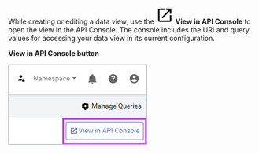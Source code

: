 While creating or editing a data view, use the **![open-in-new](../../../_icons/default/open-in-new.svg) View in API Console** to open the view in the API Console. The console includes the URI and query values for accessing your data view in its current configuration. 

**View in API Console button**

![view-in-api-console](../_images/view-in-api-console.png)